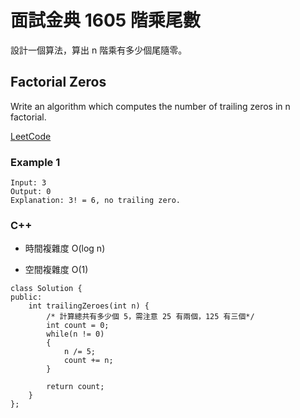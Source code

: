 # 面試金典 1605 階乘尾數

設計一個算法，算出 n 階乘有多少個尾隨零。


## Factorial Zeros

Write an algorithm which computes the number of trailing zeros in n factorial.

[LeetCode](https://leetcode-cn.com/problems/factorial-zeros-lcci/)

### Example 1

```
Input: 3
Output: 0
Explanation: 3! = 6, no trailing zero.
```

### C++ 

* 時間複雜度 O(log n)

* 空間複雜度 O(1)

```
class Solution {
public:
    int trailingZeroes(int n) {
        /* 計算總共有多少個 5，需注意 25 有兩個，125 有三個*/
        int count = 0;
        while(n != 0)
        {
            n /= 5;
            count += n;
        }

        return count;       
    }
};
```
